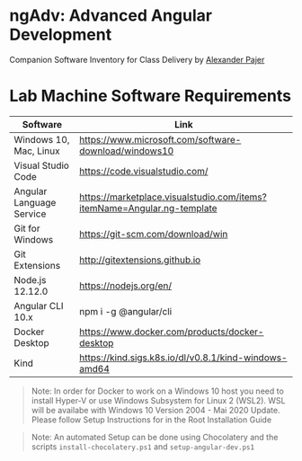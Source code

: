 # ngAdv: Advanced Angular Development

Companion Software Inventory for Class Delivery by [Alexander Pajer](https://www.integrations.at/kontakt.aspx)

# Lab Machine Software Requirements

| Software                 | Link                                                                    |
| ------------------------ | ----------------------------------------------------------------------- |
| Windows 10, Mac, Linux   | https://www.microsoft.com/software-download/windows10                   |
| Visual Studio Code       | https://code.visualstudio.com/                                          |
| Angular Language Service | https://marketplace.visualstudio.com/items?itemName=Angular.ng-template |
| Git for Windows          | https://git-scm.com/download/win                                        |
| Git Extensions           | http://gitextensions.github.io                                          |
| Node.js 12.12.0          | https://nodejs.org/en/                                                  |
| Angular CLI 10.x         | npm i -g @angular/cli                                                   |
| Docker Desktop           | https://www.docker.com/products/docker-desktop                          |
| Kind                     |https://kind.sigs.k8s.io/dl/v0.8.1/kind-windows-amd64                    |

> Note: In order for Docker to work on a Windows 10 host you need to install Hyper-V or use Windows Subsystem for Linux 2 (WSL2). WSL will be availabe with Windows 10 Version 2004 - Mai 2020 Update. Please follow Setup Instructions for in the Root Installation Guide

>Note: An automated Setup can be done using Chocolatery and the scripts `install-chocolatery.ps1` and `setup-angular-dev.ps1`
